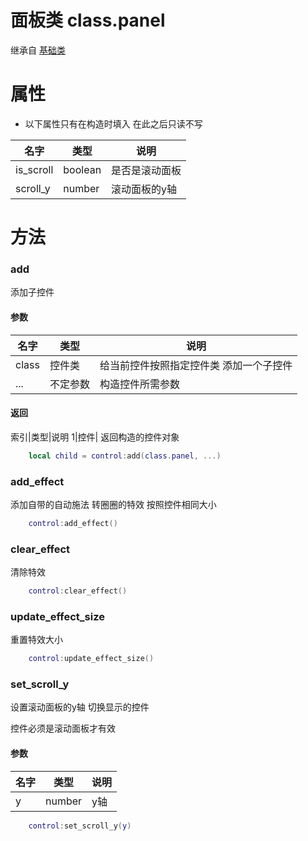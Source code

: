 # 面板类 class.panel

继承自 [基础类](Script/界面/基础类)



# 属性

* 以下属性只有在构造时填入 在此之后只读不写

名字|类型|说明
--|--|--
is_scroll|boolean| 是否是滚动面板
scroll_y|number| 滚动面板的y轴



# 方法

### add

添加子控件

#### 参数
名字|类型|说明
--|--|--
class|控件类| 给当前控件按照指定控件类 添加一个子控件
...|不定参数|构造控件所需参数

#### 返回
索引|类型|说明 
1|控件| 返回构造的控件对象 

```lua
    local child = control:add(class.panel, ...)
```

### add_effect
添加自带的自动施法 转圈圈的特效 按照控件相同大小


```lua
    control:add_effect()
```


### clear_effect
清除特效

```lua
    control:clear_effect()
```

### update_effect_size
重置特效大小

```lua
    control:update_effect_size()
```

### set_scroll_y
设置滚动面板的y轴 切换显示的控件

控件必须是滚动面板才有效

#### 参数
名字|类型|说明
--|--|--
y|number| y轴

```lua
    control:set_scroll_y(y)
```


